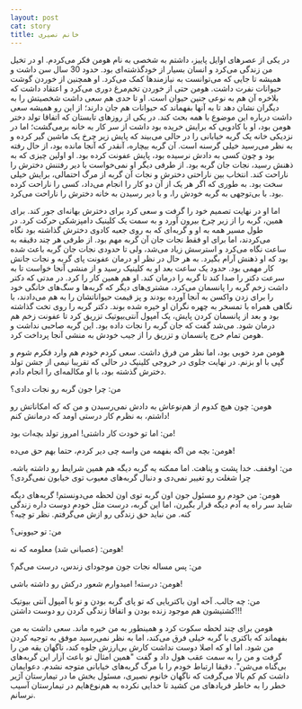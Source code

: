 ```yaml
---
layout: post
cat: story
title: خانم نصیری
---
```


در یکی از عصرهای اوایل پاییز، داشتم به شخصی به نام هومن فکر می‌کردم. او در تخیل من زندگی می‌کرد و انسان بسیار از خودگذشته‌ای بود. حدود 30 سال سن داشت و همیشه تا جایی که می‌توانست به نیازمندها کمک می‌کرد. او همچنین از خوردن گوشت حیوانات نفرت داشت. هومن حتی از خوردن تخم‌مرغ دوری می‌کرد و اعتقاد داشت که بلاخره آن هم به نوعی جنین حیوان است. او تا حدی هم سعی داشت شخصیتش را به دیگران نشان دهد تا به آنها بفهماند که حیوانات هم جان دارند؛ از این رو همیشه سعی داشت درباره این موضوع با همه بحث کند. در یکی از روزهای تابستان که اتفاقا تولد دختر هومن بود، او با کادویی که برایش خریده بود داشت از سر کار به خانه برمی‌گشت؛ اما در نزدیکی خانه یک گربه خیابانی را در حالی می‌بیند که پایش زیر چرخ یک ماشین گیر کرده و به نظر می‌رسید خیلی گرسنه است. آن گربه بیچاره، آنقدر که آنجا مانده بود، از حال رفته بود و چون کسی به دادش نرسیده بود، پایش عفونت کرده بود. او اولین چیزی که به ذهنش رسید، نجات جان گربه بود. از طرفی دیگر او نمی‌خواست با دیر رفتنش دخترش را ناراحت کند. انتخاب بین ناراحتی دخترش و نجات آن گربه از مرگ احتمالی، برایش خیلی سخت بود. به طوری که اگر هر یک از آن دو کار را انجام می‌داد، کسی را ناراحت کرده بود. با بی‌توجهی به گربه خودش را، و با دیر رسیدن به خانه دخترش را ناراحت می‌کرد.

اما او در نهایت تصمیم خود را گرفت و سعی کرد برای دخترش بهانه‌ای جور کند. برای همین، گربه را از زیر چرخ بیرون آورد و به سمت یک کلینیک دامپزشکی حرکت کرد. در طول مسیر همه به او و گربه‌ای که به روی جعبه کادوی دخترش گذاشته بود نگاه می‌کردند، اما برای او فقط نجات جان آن گربه مهم بود. از طرفی هر چند دقیقه به ساعت نگاه می‌کرد و استرسش زیاد می‌شد، ولی تا حدودی نجات جان گربه باعث شده بود که او ذهنش آرام بگیرد. به هر حال در نظر او درمان عفونت پای گربه و نجات جانش کار مهمی بود. حدود یک ساعت بعد او به کلینیک رسید و از منشی آنجا خواست تا به سرعت دکتر را صدا کند تا گربه را درمان کند. او هم همین کار را کرد. در مدتی که دکتر داشت زخم گربه را پانسمان می‌کرد، مشتری‌های دیگر که گربه‌ها و سگ‌های خانگی خود را برای زدن واکسن به آنجا آورده بودند و پز قیمت حیواناتشان را به هم می‌دادند، با نگاهی همراه با تمسخر به چهره نگران او خیره شده بوند. دکتر گربه را روی تخت گذاشته بود و بعد از پانسمان کردن پایش، یک آمپول آنتی‌بیوتیک تزریق کرد تا عفونت زخم هم درمان شود. می‌شد گفت که جان گربه را نجات داده بود. این گربه صاحبی نداشت و هومن تمام خرج پانسمان و تزریق را از جیب خودش به منشی آنجا پرداخت کرد.

هومن مرد خوبی بود، اما نظر من فرق داشت. سعی کردم خودم هم وارد فکرم شوم و گپی با او بزنم. در نهایت جلوی در خروجی کلینیک در حالی که تقریبا نیمی از جشن تولد دخترش گذشته بود، با او مکالمه‌ای را انجام دادم.

من: چرا جون گربه رو نجات دادی؟

هومن: چون هیچ کدوم از هم‌نوعاش به دادش نمی‌رسیدن و من که که امکاناتش رو داشتم، به نظرم کار درستی اومد که درمانش کنم!

من: اما تو خودت کار داشتی! امروز تولد بچه‌ات بود!

هومن: بچه من اگه بفهمه من واسه چی دیر کردم، حتما بهم حق می‌ده!

من: اوففف. خدا پشت و پناهت. اما ممکنه یه گربه دیگه هم همین شرایط رو داشته باشه. چرا شغلت رو تغییر نمی‌دی و دنبال گربه‌های معیوب توی خیابون نمی‌گردی؟

هومن: من خودم رو مسئول جون اون گربه توی اون لحظه می‌دونستم! گربه‌های دیگه شاید سر راه یه آدم دیگه قرار بگیرن، اما این گربه، درست مثل خودم دوست داره زندگی کنه. من نباید حق زندگی رو ازش می‌گرفتم. نظر تو چیه؟

من: تو حیوونی؟

هومن: (عصبانی شد) معلومه که نه!

من: پس مساله نجات جون موجودای زندس، درست می‌گم؟

هومن: درسته! امیدوارم شعور درکش رو داشته باشی!

من: چه جالب. آخه اون باکتریایی که تو پای گربه بودن و تو با آمپول آنتی بیوتیک کشتیشون هم موجود زنده بودن و اتفاقا زندگی کردن رو دوست داشتن!!!

هومن برای چند لحظه سکوت کرد و همینطور به من خیره ماند. سعی داشت به من بفهماند که باکتری با گربه خیلی فرق می‌کند، اما به نظر نمی‌رسید موفق به توجیه کردن من شود. اما او که اصلا دوست نداشت کارش بی‌ارزش جلوه کند، ناگهان یقه من را گرفت و من را به سمت عقب هول داد و گفت "همین امثال تو باعث آزار این گربه‌های بی‌گناه می‌شن". دقیقا ارتباط خودم را با مرگ گربه‌های خیابانی متوجه نشدم. دعوایمان داشت کم کم بالا می‌گرفت که ناگهان خانوم نصیری، مسئول بخش ما در تیمارستان آژیر خطر را به خاطر فریادهای من کشید تا خدایی نکرده به هم‌نوع‌هایم در تیمارستان آسیب نرسانم.
